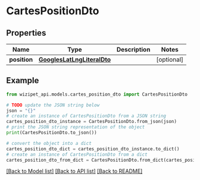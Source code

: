 # CartesPositionDto


## Properties

Name | Type | Description | Notes
------------ | ------------- | ------------- | -------------
**position** | [**GooglesLatLngLiteralDto**](GooglesLatLngLiteralDto.md) |  | [optional] 

## Example

```python
from wizipet_api.models.cartes_position_dto import CartesPositionDto

# TODO update the JSON string below
json = "{}"
# create an instance of CartesPositionDto from a JSON string
cartes_position_dto_instance = CartesPositionDto.from_json(json)
# print the JSON string representation of the object
print(CartesPositionDto.to_json())

# convert the object into a dict
cartes_position_dto_dict = cartes_position_dto_instance.to_dict()
# create an instance of CartesPositionDto from a dict
cartes_position_dto_from_dict = CartesPositionDto.from_dict(cartes_position_dto_dict)
```
[[Back to Model list]](../README.md#documentation-for-models) [[Back to API list]](../README.md#documentation-for-api-endpoints) [[Back to README]](../README.md)


